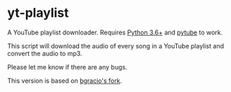 # yt-playlist
A YouTube playlist downloader. Requires [Python 3.6+](https://www.python.org/downloads/) and [pytube](https://github.com/nficano/pytube) to work.

This script will download the audio of every song in a YouTube playlist and convert the audio to mp3. 

Please let me know if there are any bugs.


This version is based on [bgracio's fork](https://github.com/bgracio/yt-playlist).
